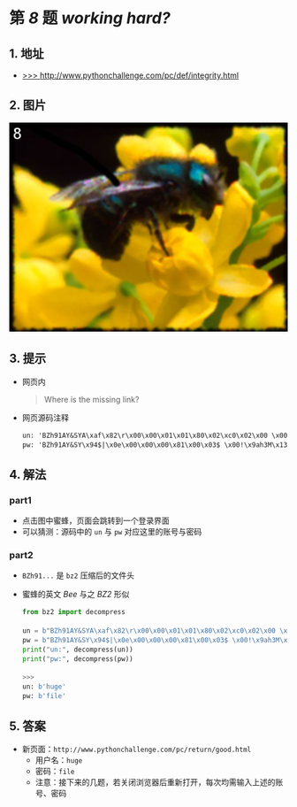 # 第 *8* 题 *working hard?*

## 1. 地址

- <a href="http://www.pythonchallenge.com/pc/def/integrity.html" target="_blank">>>> http://www.pythonchallenge.com/pc/def/integrity.html</a>

## 2. 图片

![integrity](.\imgs\08_integrity.jpg)

## 3. 提示

- 网页内
  
    > Where is the missing link?
- 网页源码注释

    ```txt
    un: 'BZh91AY&SYA\xaf\x82\r\x00\x00\x01\x01\x80\x02\xc0\x02\x00 \x00!\x9ah3M\x07<]\xc9\x14\xe1BA\x06\xbe\x084'
    pw: 'BZh91AY&SY\x94$|\x0e\x00\x00\x00\x81\x00\x03$ \x00!\x9ah3M\x13<]\xc9\x14\xe1BBP\x91\xf08'
    ```

## 4. 解法

### part1

- 点击图中蜜蜂，页面会跳转到一个登录界面
- 可以猜测：源码中的 `un` 与 `pw` 对应这里的账号与密码

### part2

- `BZh91...` 是 `bz2` 压缩后的文件头
- 蜜蜂的英文 *Bee* 与之 *BZ2* 形似

    ```python
    from bz2 import decompress

    un = b"BZh91AY&SYA\xaf\x82\r\x00\x00\x01\x01\x80\x02\xc0\x02\x00 \x00!\x9ah3M\x07<]\xc9\x14\xe1BA\x06\xbe\x084"
    pw = b"BZh91AY&SY\x94$|\x0e\x00\x00\x00\x81\x00\x03$ \x00!\x9ah3M\x13<]\xc9\x14\xe1BBP\x91\xf08"
    print("un:", decompress(un))
    print("pw:", decompress(pw))

    >>>
    un: b'huge'
    pw: b'file'
    ```

## 5. 答案

- 新页面：`http://www.pythonchallenge.com/pc/return/good.html`
    - 用户名：`huge`
    - 密码：`file`
    - 注意：接下来的几题，若关闭浏览器后重新打开，每次均需输入上述的账号、密码